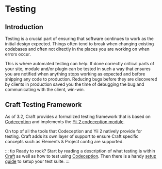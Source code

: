 # Testing

## Introduction

Testing is a crucial part of ensuring that software continues to work
as the initial design expected. Things often tend to break when changing existing codebases
and often not directly in the places you are working on when errors occur.

This is where automated testing can help. If done correctly critical parts of
your site, module and/or plugin can be tested in such a way that ensures you are
notified when anything stops working as expected and before shipping any code to production.
Reducing bugs before they are discovered by clients in production saved you the time
of debugging the bug and communicating with the client, win-win.

## Craft Testing Framework

As of 3.2, Craft provides a formalized testing framework that is based on [Codeception](https://codeception.com/)
and implements the [Yii 2 codeception module](https://codeception.com/for/yii).

On top of all the tools that Codeception and Yii 2 natively provide for testing.
Craft adds its own layer of support to ensure Craft specific concepts such as Elements
& Project config are supported.

::: tip
Ready to rock? Start by reading a description of what testing is
within [Craft](testing.md) as well as how to test using
[Codeception](https://codeception.com/docs/01-Introduction).
Then there is a handy [setup guide](./testing-craft/setup.md)
to setup your test suite.
:::
